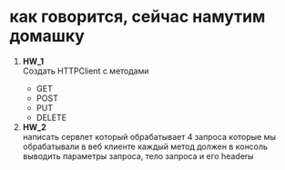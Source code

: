 # как говорится, сейчас намутим домашку

<ol>
    <li><strong>HW_1</strong></li>
    Создать HTTPClient с методами
    <ul>
        <li>GET</li>
        <li>POST</li>
        <li>PUT</li>
        <li>DELETE</li>
    </ul>
    <li><strong>HW_2</strong></li>
    написать сервлет который обрабатывает 4 запроса которые мы обрабатывали в веб клиенте
каждый метод должен в консоль выводить параметры запроса, тело запроса и его headerы
</ol>
